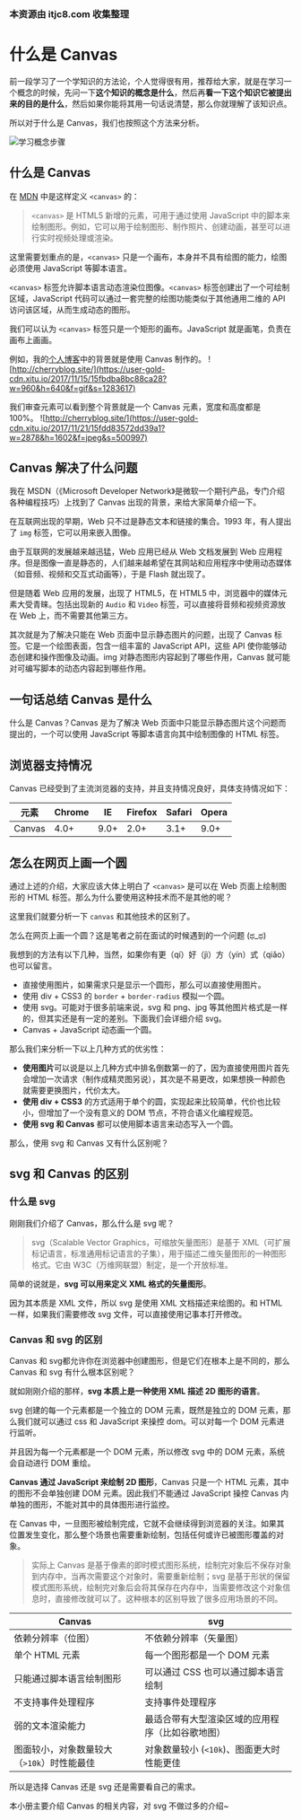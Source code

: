 ### 本资源由 itjc8.com 收集整理
# 什么是 Canvas
前一段学习了一个学知识的方法论，个人觉得很有用，推荐给大家，就是在学习一个概念的时候，先问一下**这个知识的概念是什么**，然后再**看一下这个知识它被提出来的目的是什么**，然后如果你能将其用一句话说清楚，那么你就理解了该知识点。

所以对于什么是 Canvas，我们也按照这个方法来分析。

![学习概念步骤](https://user-gold-cdn.xitu.io/2017/11/21/15fdd7ebe40358e5?w=1256&h=692&f=jpeg&s=92075)

## 什么是 Canvas
在 [MDN](https://developer.mozilla.org/zh-CN/docs/Web/API/Canvas_API) 中是这样定义 `<canvas>` 的：
> `<canvas>` 是 HTML5 新增的元素，可用于通过使用 JavaScript 中的脚本来绘制图形。例如，它可以用于绘制图形、制作照片、创建动画，甚至可以进行实时视频处理或渲染。                            

这里需要划重点的是，`<canvas>`  只是一个画布，本身并不具有绘图的能力，绘图必须使用 JavaScript 等脚本语言。

`<canvas>` 标签允许脚本语言动态渲染位图像。`<canvas>`  标签创建出了一个可绘制区域，JavaScript 代码可以通过一套完整的绘图功能类似于其他通用二维的 API 访问该区域，从而生成动态的图形。

我们可以认为 `<canvas>` 标签只是一个矩形的画布。JavaScript 就是画笔，负责在画布上画画。

例如，我的[个人博客](http://cherryblog.site/)中的背景就是使用 Canvas 制作的。
![http://cherryblog.site/](https://user-gold-cdn.xitu.io/2017/11/15/15fbdba8bc88ca28?w=960&h=640&f=gif&s=1283617)

我们审查元素可以看到整个背景就是一个 Canvas 元素，宽度和高度都是 100%。
![http://cherryblog.site/](https://user-gold-cdn.xitu.io/2017/11/21/15fdd83572dd39a1?w=2878&h=1602&f=jpeg&s=500997)

## Canvas 解决了什么问题
我在 MSDN（《Microsoft Developer Network》是微软一个期刊产品，专门介绍各种编程技巧）上找到了 Canvas 出现的背景，来给大家简单介绍一下。

在互联网出现的早期，Web 只不过是静态文本和链接的集合。1993 年，有人提出了 `img` 标签，它可以用来嵌入图像。

由于互联网的发展越来越迅猛，Web 应用已经从 Web 文档发展到 Web 应用程序。但是图像一直是静态的，人们越来越希望在其网站和应用程序中使用动态媒体（如音频、视频和交互式动画等），于是 Flash 就出现了。

但是随着 Web 应用的发展，出现了 HTML5，在 HTML5 中，浏览器中的媒体元素大受青睐。包括出现新的 `Audio` 和 `Video` 标签，可以直接将音频和视频资源放在 Web 上，而不需要其他第三方。

其次就是为了解决只能在 Web 页面中显示静态图片的问题，出现了 Canvas 标签。它是一个绘图表面，包含一组丰富的 JavaScript API，这些 API 使你能够动态创建和操作图像及动画。img 对静态图形内容起到了哪些作用，Canvas 就可能对可编写脚本的动态内容起到哪些作用。


## 一句话总结 Canvas 是什么
什么是 Canvas？Canvas 是为了解决 Web 页面中只能显示静态图片这个问题而提出的，一个可以使用 JavaScript 等脚本语言向其中绘制图像的 HTML 标签。

## 浏览器支持情况
Canvas 已经受到了主流浏览器的支持，并且支持情况良好，具体支持情况如下：

元素 | Chrome | IE | Firefox | Safari | Opera
---|---|----| ----| ----| ----|
Canvas | 4.0+ | 9.0+ | 2.0+ | 3.1+ | 9.0+

## 怎么在网页上画一个圆
通过上述的介绍，大家应该大体上明白了 `<canvas>` 是可以在 Web 页面上绘制图形的 HTML 标签。那么为什么要使用这种技术而不是其他的呢？

这里我们就要分析一下 `canvas` 和其他技术的区别了。

怎么在网页上画一个圆？这是笔者之前在面试的时候遇到的一个问题 (ಥ_ಥ)

我想到的方法有以下几种，当然，如果你有更（qí）好（jì）方（yín）式（qiǎo）也可以留言。

- 直接使用图片，如果需求只是显示一个圆形，那么可以直接使用图片。
- 使用 div + CSS3 的 `border` + `border-radius` 模拟一个圆。
- 使用 svg。可能对于很多前端来说，svg 和 png、jpg 等其他图片格式是一样的，但其实还是有一定的差别。下面我们会详细介绍 svg。
- Canvas + JavaScript 动态画一个圆。

那么我们来分析一下以上几种方式的优劣性：
- **使用图片**可以说是以上几种方式中排名倒数第一的了，因为直接使用图片首先会增加一次请求（制作成精灵图另说），其次是不易更改，如果想换一种颜色就需要更换图片，代价太大。
- **使用 div + CSS3** 的方式适用于单个的圆，实现起来比较简单，代价也比较小，但增加了一个没有意义的 DOM 节点，不符合语义化编程规范。
- **使用 svg 和 Canvas** 都可以使用脚本语言来动态写入一个圆。

那么，使用 svg 和 Canvas 又有什么区别呢？

## svg 和 Canvas 的区别
### 什么是 svg
刚刚我们介绍了 Canvas，那么什么是 svg 呢？
> svg（Scalable Vector Graphics，可缩放矢量图形）是基于 XML（可扩展标记语言，标准通用标记语言的子集），用于描述二维矢量图形的一种图形格式。它由 W3C（万维网联盟）制定，是一个开放标准。

简单的说就是，**svg 可以用来定义 XML 格式的矢量图形**。

因为其本质是 XML 文件，所以 svg 是使用 XML 文档描述来绘图的。和 HTML 一样，如果我们需要修改 svg 文件，可以直接使用记事本打开修改。

### Canvas 和 svg 的区别
Canvas 和 svg都允许你在浏览器中创建图形，但是它们在根本上是不同的，那么 Canvas 和 svg 有什么根本区别呢？

就如刚刚介绍的那样，**svg 本质上是一种使用 XML 描述 2D 图形的语言**。

svg 创建的每一个元素都是一个独立的 DOM 元素，既然是独立的 DOM 元素，那么我们就可以通过 css 和 JavaScript 来操控 dom。可以对每一个 DOM 元素进行监听。

并且因为每一个元素都是一个 DOM 元素，所以修改 svg 中的 DOM 元素，系统会自动进行 DOM 重绘。

**Canvas 通过 JavaScript 来绘制 2D 图形**，Canvas 只是一个 HTML 元素，其中的图形不会单独创建 DOM 元素。因此我们不能通过 JavaScript 操控 Canvas 内单独的图形，不能对其中的具体图形进行监控。

在 Canvas 中，一旦图形被绘制完成，它就不会继续得到浏览器的关注。如果其位置发生变化，那么整个场景也需要重新绘制，包括任何或许已被图形覆盖的对象。

> 实际上 Canvas 是基于像素的即时模式图形系统，绘制完对象后不保存对象到内存中，当再次需要这个对象时，需要重新绘制；svg 是基于形状的保留模式图形系统，绘制完对象后会将其保存在内存中，当需要修改这个对象信息时，直接修改就可以了。这种根本的区别导致了很多应用场景的不同。

Canvas | svg
---|---
依赖分辨率（位图） | 不依赖分辨率（矢量图）
单个 HTML 元素 | 每一个图形都是一个 DOM 元素
只能通过脚本语言绘制图形 | 可以通过 CSS 也可以通过脚本语言绘制
不支持事件处理程序 | 支持事件处理程序
弱的文本渲染能力 | 最适合带有大型渲染区域的应用程序（比如谷歌地图）
图面较小，对象数量较大（`>10k`）时性能最佳 | 对象数量较小 (`<10k`)、图面更大时性能更佳

所以是选择 Canvas 还是 svg 还是需要看自己的需求。

本小册主要介绍 Canvas 的相关内容，对 svg 不做过多的介绍~





